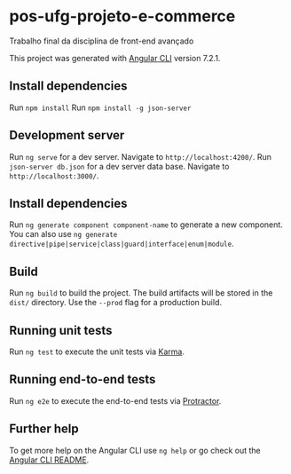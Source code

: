# pos-ufg-projeto-e-commerce
Trabalho final da disciplina de front-end avançado

This project was generated with [Angular CLI](https://github.com/angular/angular-cli) version 7.2.1.

## Install dependencies

Run `npm install`
Run `npm install -g json-server`

## Development server

Run `ng serve` for a dev server. Navigate to `http://localhost:4200/`. 
Run `json-server db.json` for a dev server data base. Navigate to `http://localhost:3000/`. 

## Install dependencies

Run `ng generate component component-name` to generate a new component. You can also use `ng generate directive|pipe|service|class|guard|interface|enum|module`.

## Build

Run `ng build` to build the project. The build artifacts will be stored in the `dist/` directory. Use the `--prod` flag for a production build.

## Running unit tests

Run `ng test` to execute the unit tests via [Karma](https://karma-runner.github.io).

## Running end-to-end tests

Run `ng e2e` to execute the end-to-end tests via [Protractor](http://www.protractortest.org/).

## Further help

To get more help on the Angular CLI use `ng help` or go check out the [Angular CLI README](https://github.com/angular/angular-cli/blob/master/README.md).
